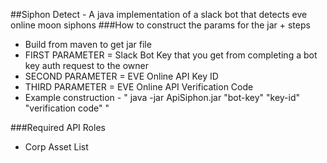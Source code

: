 ##Siphon Detect - A java implementation of a slack bot that detects eve online moon siphons
###How to construct the params for the jar + steps
+ Build from maven to get jar file
+ FIRST PARAMETER = Slack Bot Key that you get from completing a bot key auth request to the owner
+ SECOND PARAMETER = EVE Online API Key ID
+ THIRD PARAMETER = EVE Online API Verification Code
+ Example construction - " java -jar ApiSiphon.jar "bot-key" "key-id" "verification code" "


###Required API Roles
+ Corp Asset List


